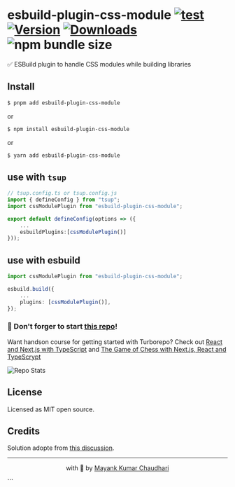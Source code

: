 # esbuild-plugin-css-module [![test](https://github.com/mayank1513/esbuild-plugin-css-module/actions/workflows/test.yml/badge.svg)](https://github.com/mayank1513/esbuild-plugin-css-module/actions/workflows/test.yml) [![Version](https://img.shields.io/npm/v/esbuild-plugin-css-module.svg?colorB=green)](https://www.npmjs.com/package/esbuild-plugin-css-module) [![Downloads](https://img.jsdelivr.com/img.shields.io/npm/dt/esbuild-plugin-css-module.svg)](https://www.npmjs.com/package/esbuild-plugin-css-module) ![npm bundle size](https://img.shields.io/bundlephobia/minzip/esbuild-plugin-css-module)

✅ ESBuild plugin to handle CSS modules while building libraries

## Install

```bash
$ pnpm add esbuild-plugin-css-module
```

or

```bash
$ npm install esbuild-plugin-css-module
```

or

```bash
$ yarn add esbuild-plugin-css-module
```

## use with `tsup`

```ts
// tsup.config.ts or tsup.config.js
import { defineConfig } from "tsup";
import cssModulePlugin from "esbuild-plugin-css-module";

export default defineConfig(options => ({
    ...
    esbuildPlugins:[cssModulePlugin()]
}));
```

## use with esbuild

```ts
import cssModulePlugin from "esbuild-plugin-css-module";

esbuild.build({
	...
	plugins: [cssModulePlugin()],
});
```

### 🤩 Don't forger to start [this repo](https://github.com/mayank1513/esbuild-plugin-css-module)!

Want handson course for getting started with Turborepo? Check out [React and Next.js with TypeScript](https://www.udemy.com/course/react-and-next-js-with-typescript/?referralCode=7202184A1E57C3DCA8B2) and [The Game of Chess with Next.js, React and TypeScrypt](https://www.udemy.com/course/game-of-chess-with-nextjs-react-and-typescrypt/?referralCode=851A28F10B254A8523FE)

![Repo Stats](https://repobeats.axiom.co/api/embed/2ef1a24385037998386148afe5a98ded6006f410.svg "Repobeats analytics image")

## License

Licensed as MIT open source.

## Credits

Solution adopte from [this discussion](https://github.com/egoist/tsup/issues/536#issuecomment-1302012400).

<hr />

<p align="center" style="text-align:center">with 💖 by <a href="https://mayank-chaudhari.vercel.app" target="_blank">Mayank Kumar Chaudhari</a></p>
```
